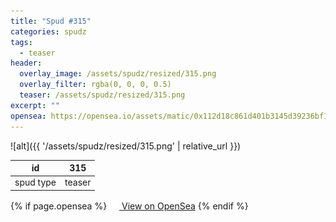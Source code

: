 ```yaml
---
title: "Spud #315"
categories: spudz
tags:
  - teaser
header:
  overlay_image: /assets/spudz/resized/315.png
  overlay_filter: rgba(0, 0, 0, 0.5)
  teaser: /assets/spudz/resized/315.png
excerpt: ""
opensea: https://opensea.io/assets/matic/0x112d18c861d401b3145d39236bf149f01e18beed/315
---
```

![alt]({{ '/assets/spudz/resized/315.png' | relative_url }})

| id | 315 |
|-|-|
| spud type | teaser |

{% if page.opensea %}
<a href="{{page.opensea}}" class="btn btn--info" onclick="window.open(this.href, '_blank'); return false;"><img src="/assets/images/opensea.svg" width="16px"><span>  View on OpenSea</span></a>
{% endif %}
